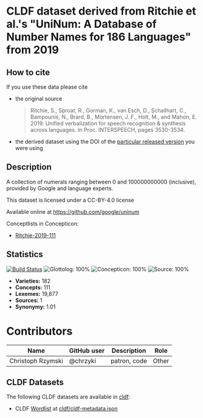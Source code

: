# CLDF dataset derived from Ritchie et al.'s "UniNum: A Database of Number Names for 186 Languages" from 2019

## How to cite

If you use these data please cite
- the original source
  > Ritchie, S., Sproat, R., Gorman, K., van Esch, D., Schallhart, C., Bampounis, N., Brard, B., Mortensen, J. F., Holt, M., and Mahon, E. 2019. Unified verbalization for speech recognition & synthesis across languages. In Proc. INTERSPEECH, pages 3530-3534.
- the derived dataset using the DOI of the [particular released version](../../releases/) you were using

## Description


A collection of numerals ranging between 0 and 100000000000 (inclusive), provided by Google and language experts.

This dataset is licensed under a CC-BY-4.0 license

Available online at https://github.com/google/uninum


Conceptlists in Concepticon:
- [Ritchie-2019-111](https://concepticon.clld.org/contributions/Ritchie-2019-111)
## Statistics


[![Build Status](https://travis-ci.org/numeralbank/googleuninum.svg?branch=master)](https://travis-ci.org/numeralbank/googleuninum)
![Glottolog: 100%](https://img.shields.io/badge/Glottolog-100%25-brightgreen.svg "Glottolog: 100%")
![Concepticon: 100%](https://img.shields.io/badge/Concepticon-100%25-brightgreen.svg "Concepticon: 100%")
![Source: 100%](https://img.shields.io/badge/Source-100%25-brightgreen.svg "Source: 100%")

- **Varieties:** 182
- **Concepts:** 111
- **Lexemes:** 19,877
- **Sources:** 1
- **Synonymy:** 1.01

# Contributors

Name | GitHub user | Description | Role
 --- | --- | --- | --- 
Christoph Rzymski | @chrzyki | patron, code | Other




## CLDF Datasets

The following CLDF datasets are available in [cldf](cldf):

- CLDF [Wordlist](https://github.com/cldf/cldf/tree/master/modules/Wordlist) at [cldf/cldf-metadata.json](cldf/cldf-metadata.json)